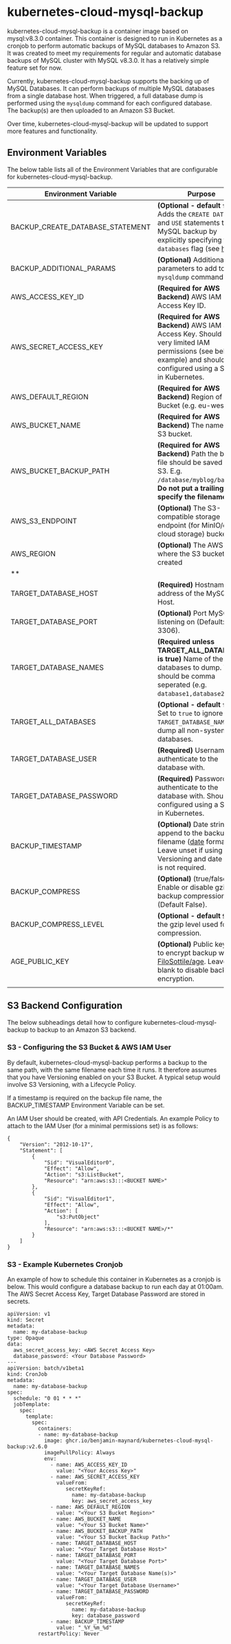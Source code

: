 # kubernetes-cloud-mysql-backup

kubernetes-cloud-mysql-backup is a container image based on mysql:v8.3.0 container. This container is designed to run in Kubernetes as a cronjob to perform automatic backups of MySQL databases to Amazon S3. It was created to meet my requirements for regular and automatic database backups of MySQL cluster with MySQL v8.3.0. It has a relatively simple feature set for now.

Currently, kubernetes-cloud-mysql-backup supports the backing up of MySQL Databases. It can perform backups of multiple MySQL databases from a single database host. When triggered, a full database dump is performed using the `mysqldump` command for each configured database. The backup(s) are then uploaded to an Amazon S3 Bucket. 

Over time, kubernetes-cloud-mysql-backup will be updated to support more features and functionality.


## Environment Variables

The below table lists all of the Environment Variables that are configurable for kubernetes-cloud-mysql-backup.

| Environment Variable             | Purpose                                                                                                                                                                                                                                               |
| -------------------------------- | ----------------------------------------------------------------------------------------------------------------------------------------------------------------------------------------------------------------------------------------------------- |
| BACKUP_CREATE_DATABASE_STATEMENT | **(Optional - default `false`)** Adds the `CREATE DATABASE` and `USE` statements to the MySQL backup by explicitly specifying the `--databases` flag (see [here](https://dev.mysql.com/doc/refman/5.7/en/mysqldump.html#option_mysqldump_databases)). |
| BACKUP_ADDITIONAL_PARAMS         | **(Optional)** Additional parameters to add to the `mysqldump` command.                                                                                                                                                                               |
| AWS_ACCESS_KEY_ID                | **(Required for AWS Backend)** AWS IAM Access Key ID.                                                                                                                                                                                                 |
| AWS_SECRET_ACCESS_KEY            | **(Required for AWS Backend)** AWS IAM Secret Access Key. Should have very limited IAM permissions (see below for example) and should be configured using a Secret in Kubernetes.                                                                     |
| AWS_DEFAULT_REGION               | **(Required for AWS Backend)** Region of the S3 Bucket (e.g. eu-west-2).                                                                                                                                                                              |
| AWS_BUCKET_NAME                  | **(Required for AWS Backend)** The name of the S3 bucket.                                                                                                                                                                                             |
| AWS_BUCKET_BACKUP_PATH           | **(Required for AWS Backend)** Path the backup file should be saved to in S3. E.g. `/database/myblog/backups`. **Do not put a trailing / or specify the filename.**                                                                                   |
| AWS_S3_ENDPOINT                  | **(Optional)** The S3-compatible storage endpoint (for MinIO/other cloud storage) bucket.                                                                                                                                                             |
| AWS_REGION                       | **(Optional)** The AWS region where the S3 bucket is created                                                                   |
**                                                                                  |
| TARGET_DATABASE_HOST             | **(Required)** Hostname or IP address of the MySQL Host.                                                                                                                                                                                              |
| TARGET_DATABASE_PORT             | **(Optional)** Port MySQL is listening on (Default: 3306).                                                                                                                                                                                            |
| TARGET_DATABASE_NAMES            | **(Required unless TARGET_ALL_DATABASES is true)** Name of the databases to dump. This should be comma seperated (e.g. `database1,database2`).                                                                                                        |
| TARGET_ALL_DATABASES             | **(Optional - default `false`)** Set to `true` to ignore `TARGET_DATABASE_NAMES` and dump all non-system databases.                                                                                                                                   |
| TARGET_DATABASE_USER             | **(Required)** Username to authenticate to the database with.                                                                                                                                                                                         |
| TARGET_DATABASE_PASSWORD         | **(Required)** Password to authenticate to the database with. Should be configured using a Secret in Kubernetes.                                                                                                                                      |
| BACKUP_TIMESTAMP                 | **(Optional)** Date string to append to the backup filename ([date](http://man7.org/linux/man-pages/man1/date.1.html) format). Leave unset if using S3 Versioning and date stamp is not required.                                                     |
| BACKUP_COMPRESS                  | **(Optional)** (true/false) Enable or disable gzip backup compression - (Default False).                                                                                                                                                              |
| BACKUP_COMPRESS_LEVEL            | **(Optional - default `9`)** Set the gzip level used for compression.                                                                                                                                                                                 |
| AGE_PUBLIC_KEY                   | **(Optional)** Public key used to encrypt backup with [FiloSottile/age](https://github.com/FiloSottile/age). Leave blank to disable backup encryption.                                                                                                |
                                                                                                                     |

## S3 Backend Configuration

The below subheadings detail how to configure kubernetes-cloud-mysql-backup to backup to an Amazon S3 backend.

### S3 - Configuring the S3 Bucket & AWS IAM User

By default, kubernetes-cloud-mysql-backup performs a backup to the same path, with the same filename each time it runs. It therefore assumes that you have Versioning enabled on your S3 Bucket. A typical setup would involve S3 Versioning, with a Lifecycle Policy.

If a timestamp is required on the backup file name, the BACKUP_TIMESTAMP Environment Variable can be set.

An IAM User should be created, with API Credentials. An example Policy to attach to the IAM User (for a minimal permissions set) is as follows:

```
{
    "Version": "2012-10-17",
    "Statement": [
        {
            "Sid": "VisualEditor0",
            "Effect": "Allow",
            "Action": "s3:ListBucket",
            "Resource": "arn:aws:s3:::<BUCKET NAME>"
        },
        {
            "Sid": "VisualEditor1",
            "Effect": "Allow",
            "Action": [
                "s3:PutObject"
            ],
            "Resource": "arn:aws:s3:::<BUCKET NAME>/*"
        }
    ]
}
```


### S3 - Example Kubernetes Cronjob

An example of how to schedule this container in Kubernetes as a cronjob is below. This would configure a database backup to run each day at 01:00am. The AWS Secret Access Key, Target Database Password are stored in secrets.

```
apiVersion: v1
kind: Secret
metadata:
  name: my-database-backup
type: Opaque
data:
  aws_secret_access_key: <AWS Secret Access Key>
  database_password: <Your Database Password>
---
apiVersion: batch/v1beta1
kind: CronJob
metadata:
  name: my-database-backup
spec:
  schedule: "0 01 * * *"
  jobTemplate:
    spec:
      template:
        spec:
          containers:
          - name: my-database-backup
            image: ghcr.io/benjamin-maynard/kubernetes-cloud-mysql-backup:v2.6.0
            imagePullPolicy: Always
            env:
              - name: AWS_ACCESS_KEY_ID
                value: "<Your Access Key>"
              - name: AWS_SECRET_ACCESS_KEY
                valueFrom:
                   secretKeyRef:
                     name: my-database-backup
                     key: aws_secret_access_key
              - name: AWS_DEFAULT_REGION
                value: "<Your S3 Bucket Region>"
              - name: AWS_BUCKET_NAME
                value: "<Your S3 Bucket Name>"
              - name: AWS_BUCKET_BACKUP_PATH
                value: "<Your S3 Bucket Backup Path>"
              - name: TARGET_DATABASE_HOST
                value: "<Your Target Database Host>"
              - name: TARGET_DATABASE_PORT
                value: "<Your Target Database Port>"
              - name: TARGET_DATABASE_NAMES
                value: "<Your Target Database Name(s)>"
              - name: TARGET_DATABASE_USER
                value: "<Your Target Database Username>"
              - name: TARGET_DATABASE_PASSWORD
                valueFrom:
                   secretKeyRef:
                     name: my-database-backup
                     key: database_password
              - name: BACKUP_TIMESTAMP
                value: "_%Y_%m_%d"
          restartPolicy: Never
```